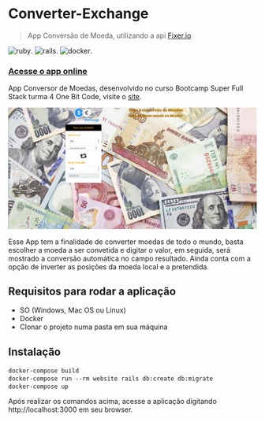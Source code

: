 # Converter-Exchange
>App Conversão de Moeda, utilizando a api [Fixer.io](http://fixer.io/)

![ruby](https://img.shields.io/badge/Ruby-2.3-red.svg).
![rails](https://img.shields.io/badge/Rails-5.0.1-red.svg).
![docker](https://img.shields.io/docker/automated/jrottenberg/ffmpeg.svg).

### [Acesse o app online](http://converterexchange.herokuapp.com/)

App Conversor de Moedas, desenvolvido no curso Bootcamp Super Full Stack turma 4 One Bit Code, visite o [site](https://onebitcode.com).

![Converter-Exchange](https://github.com/romulofortaleza/onebitcode_exchange/blob/master/public/coverter-exchange.jpeg)

Esse App tem a finalidade de converter moedas de todo o mundo, basta escolher a moeda a ser convetida e digitar o valor, em seguida, será mostrado a conversão automática no campo resultado. Ainda conta com a opção de inverter as posições da moeda local e a pretendida.

## Requisitos para rodar a aplicação
- SO (Windows, Mac OS ou Linux)
- Docker
- Clonar o projeto numa pasta em sua máquina

## Instalação
```
docker-compose build
docker-compose run --rm website rails db:create db:migrate
docker-compose up
```
Após realizar os comandos acima, acesse a aplicação digitando http://localhost:3000 em seu browser.
